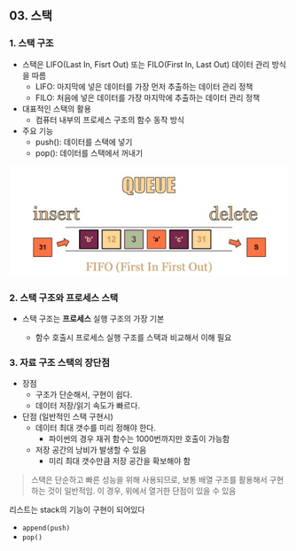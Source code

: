 ## 03. 스택

### 1. 스택 구조

- 스택은 LIFO(Last In, Fisrt Out) 또는 FILO(First In, Last Out) 데이터 관리 방식을 따름
  - LIFO: 마지막에 넣은 데이터를 가장 먼저 추출하는 데이터 관리 정책
  - FILO: 처음에 넣은 데이터를 가장 마지막에 추출하는 데이터 관리 정책
- 대표적인 스택의 활용
  - 컴퓨터 내부의 프로세스 구조의 함수 동작 방식
- 주요 기능
  - push(): 데이터를 스택에 넣기
  - pop(): 데이터를 스택에서 꺼내기



![큐](images/%ED%81%90-1611649482939.JPG)





### 2. 스택 구조와 프로세스 스택

- 스택 구조는 **프로세스** 실행 구조의 가장 기본

  - 함수 호출시 프로세스 실행 구조를 스택과 비교해서 이해 필요

    

### 3. 자료 구조 스택의 장단점

- 장점
  - 구조가 단순해서, 구현이 쉽다.
  - 데이터 저장/읽기 속도가 빠르다.
- 단점 (일반적인 스택 구현시)
  - 데이터 최대 갯수를 미리 정해야 한다.
    - 파이썬의 경우 재귀 함수는 1000번까지만 호출이 가능함
  - 저장 공간의 낭비가 발생할 수 있음
    - 미리 최대 갯수만큼 저장 공간을 확보해야 함

> 스택은 단순하고 빠른 성능을 위해 사용되므로, 보통 배열 구조를 활용해서 구현하는 것이 일반적임. 이 경우, 위에서 열거한 단점이 있을 수 있음





리스트는 stack의 기능이 구현이 되어있다

- `append(push)`
- `pop()`